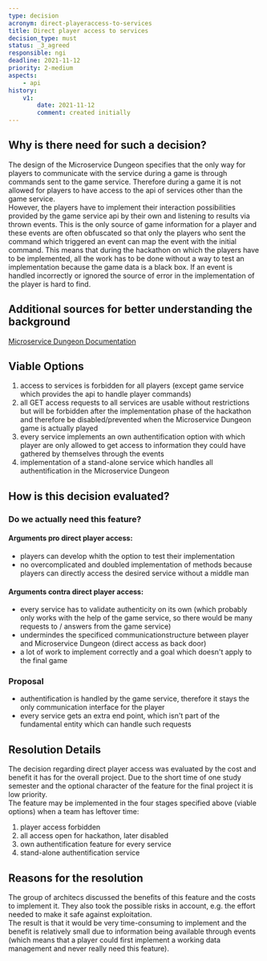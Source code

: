 ```yaml
---
type: decision
acronym: direct-playeraccess-to-services
title: Direct player access to services
decision_type: must
status: _3_agreed
responsible: ngi
deadline: 2021-11-12
priority: 2-medium
aspects: 
    - api
history:
    v1:
        date: 2021-11-12
        comment: created initially
---
```


## Why is there need for such a decision?

The design of the Microservice Dungeon specifies that the only way for players to communicate with the service during a game is through commands sent to the game service. Therefore during a game it is not allowed for players to have access to the api of services other than the game service.  
However, the players have to implement their interaction possibilities provided by the game service api by their own and listening to results via thrown events. This is the only source of game information for a player and these events are often obfuscated so that only the players who sent the command which triggered an event can map the event with the initial command. This means that during the hackathon on which the players have to be implemented, all the work has to be done without a way to test an implementation because the game data is a black box. If an event is handled incorrectly or ignored the source of error in the implementation of the player is hard to find.

## Additional sources for better understanding the background

[Microservice Dungeon Documentation](https://the-microservice-dungeon.github.io/docs/)

## Viable Options

1. access to services is forbidden for all players (except game service which provides the api to handle player commands)
2. all GET access requests to all services are usable without restrictions but will be forbidden after the implementation phase of the hackathon and therefore be disabled/prevented when the Microservice Dungeon game is actually played
3. every service implements an own authentification option with which player are only allowed to get access to information they could have gathered by themselves through the events
4. implementation of a stand-alone service which handles all authentification in the Microservice Dungeon

## How is this decision evaluated?

### Do we actually need this feature?

#### Arguments pro direct player access:

- players can develop whith the option to test their implementation
- no overcomplicated and doubled implementation of methods because players can directly access the desired service without a middle man

#### Arguments contra direct player access:

- every service has to validate authenticity on its own (which probably only works with the help of the game service, so there would be many requests to / answers from the game service)
- undermindes the specificed communicationstructure between player and Microservice Dungeon (direct access as back door)
- a lot of work to implement correctly and a goal which doesn't apply to the final game 

### Proposal

- authentification is handled by the game service, therefore it stays the only communication interface for the player
- every service gets an extra end point, which isn't part of the fundamental entity which can handle such requests

## Resolution Details

The decision regarding direct player access was evaluated by the cost and benefit it has for the overall project. Due to the short time of one study semester and the optional character of the feature for the final project it is low priority.  
The feature may be implemented in the four stages specified above (viable options) when a team has leftover time:
1. player access forbidden
2. all access open for hackathon, later disabled
3. own authentification feature for every service
4. stand-alone authentification service

## Reasons for the resolution

The group of architecs discussed the benefits of this feature and the costs to implement it. They also took the possible risks in account, e.g. the effort needed to make it safe against exploitation.  
The result is that it would be very time-consuming to implement and the benefit is relatively small due to information being available through events (which means that a player could first implement a working data management and never really need this feature).
